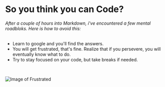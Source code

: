 # So you think you can Code?
*After a couple of hours into Markdown, i've encountered a few mental roadbloks. Here is how to avoid this:* </br>
</br>
 - Learn to google and you'll find the answers.
 - You will get frustrated, that's fine. Realize that if you persevere, you will eventually know what to do.
 - Try to stay focused on your code, but take breaks if needed.
 </br>
 
![Image of Frustrated](http://news.efinancialcareers.com/binaries/content/gallery/efinancial-careers/articles/2017/02/Frustrated-again.jpg)
 
 
